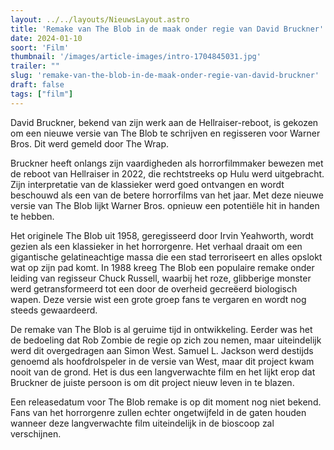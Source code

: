 ```yaml
---
layout: ../../layouts/NieuwsLayout.astro
title: 'Remake van The Blob in de maak onder regie van David Bruckner'
date: 2024-01-10
soort: 'Film'
thumbnail: '/images/article-images/intro-1704845031.jpg'
trailer: ""
slug: 'remake-van-the-blob-in-de-maak-onder-regie-van-david-bruckner'
draft: false
tags: ["film"]
---
```



David Bruckner, bekend van zijn werk aan de Hellraiser-reboot, is gekozen om een nieuwe versie van The Blob te schrijven en regisseren voor Warner Bros. Dit werd gemeld door The Wrap.

Bruckner heeft onlangs zijn vaardigheden als horrorfilmmaker bewezen met de reboot van Hellraiser in 2022, die rechtstreeks op Hulu werd uitgebracht. Zijn interpretatie van de klassieker werd goed ontvangen en wordt beschouwd als een van de betere horrorfilms van het jaar. Met deze nieuwe versie van The Blob lijkt Warner Bros. opnieuw een potentiële hit in handen te hebben.

Het originele The Blob uit 1958, geregisseerd door Irvin Yeahworth, wordt gezien als een klassieker in het horrorgenre. Het verhaal draait om een gigantische gelatineachtige massa die een stad terroriseert en alles opslokt wat op zijn pad komt. In 1988 kreeg The Blob een populaire remake onder leiding van regisseur Chuck Russell, waarbij het roze, glibberige monster werd getransformeerd tot een door de overheid gecreëerd biologisch wapen. Deze versie wist een grote groep fans te vergaren en wordt nog steeds gewaardeerd.

De remake van The Blob is al geruime tijd in ontwikkeling. Eerder was het de bedoeling dat Rob Zombie de regie op zich zou nemen, maar uiteindelijk werd dit overgedragen aan Simon West. Samuel L. Jackson werd destijds genoemd als hoofdrolspeler in de versie van West, maar dit project kwam nooit van de grond. Het is dus een langverwachte film en het lijkt erop dat Bruckner de juiste persoon is om dit project nieuw leven in te blazen.

Een releasedatum voor The Blob remake is op dit moment nog niet bekend. Fans van het horrorgenre zullen echter ongetwijfeld in de gaten houden wanneer deze langverwachte film uiteindelijk in de bioscoop zal verschijnen.
